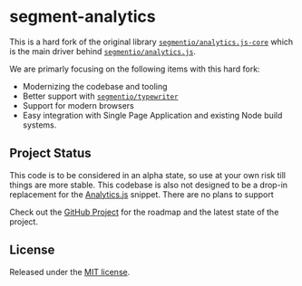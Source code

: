 # segment-analytics

This is a hard fork of the original library [`segmentio/analytics.js-core`](https://github.com/segmentio/analytics.js-core) which is the main driver behind [`segmentio/analytics.js`](https://github.com/segmentio/analytics.js).

We are primarly focusing on the following items with this hard fork:

- Modernizing the codebase and tooling
- Better support with [`segmentio/typewriter`](https://github.com/segmentio/typewriter)
- Support for modern browsers
- Easy integration with Single Page Application and existing Node build systems.

## Project Status

This code is to be considered in an alpha state, so use at your own risk till things are more stable. This codebase is also not designed to be a drop-in replacement for the [Analytics.js](https://github.com/segmentio/analytics.js) snippet. There are no plans to support

Check out the [GitHub Project](https://github.com/bryanmikaelian/segment-analytics/projects/1) for the roadmap and the latest state of the project.

## License

Released under the [MIT license](LICENSE).
